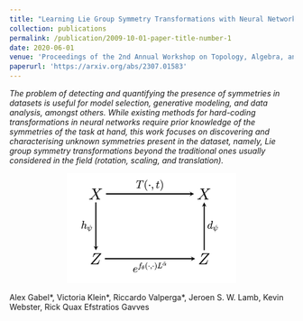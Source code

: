 ```yaml
---
title: "Learning Lie Group Symmetry Transformations with Neural Networks"
collection: publications
permalink: /publication/2009-10-01-paper-title-number-1
date: 2020-06-01
venue: 'Proceedings of the 2nd Annual Workshop on Topology, Algebra, and Geometry in Machine Learning (TAG-ML) at the 40th In- ternational Conference on Machine Learning'
paperurl: 'https://arxiv.org/abs/2307.01583'
---
```


*The problem of detecting and quantifying the presence of symmetries in datasets is useful for model selection, generative modeling, and data analysis, amongst others. While existing methods for hard-coding transformations in neural networks require prior knowledge of the symmetries of the task at hand, this work focuses on discovering and characterising unknown symmetries present in the dataset, namely, Lie group symmetry transformations beyond the traditional ones usually considered in the field (rotation, scaling, and translation).*

<p align="center">
  <img src="learning-symmetries.png" width="300"/>
</p>

Alex Gabel\*, Victoria Klein\*, Riccardo Valperga\*, Jeroen S. W. Lamb, Kevin Webster, Rick Quax Efstratios Gavves 



